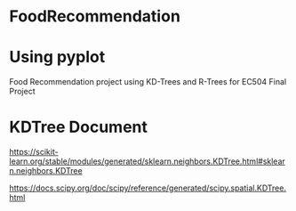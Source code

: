 # FoodRecommendation

# Using pyplot

Food Recommendation project using KD-Trees and R-Trees for EC504 Final Project

# KDTree Document

https://scikit-learn.org/stable/modules/generated/sklearn.neighbors.KDTree.html#sklearn.neighbors.KDTree

https://docs.scipy.org/doc/scipy/reference/generated/scipy.spatial.KDTree.html
